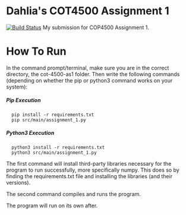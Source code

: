 # Dahlia's COT4500 Assignment 1

[![Build Status](https://travis-ci.org/joemccann/dillinger.svg?branch=master)](https://travis-ci.org/joemccann/dillinger)
My submission for COP4500 Assignment 1. 

# How To Run
In the command prompt/terminal, make sure you are in the correct directory, the cot-4500-as1 folder. Then write the following commands (depending on whether the pip or python3 command works on your system):
##### Pip Execution
```
  pip install -r requirements.txt
  pip src/main/assignment_1.py
```
##### Python3 Execution
```
  python3 install -r requirements.txt
  python3 src/main/assignment_1.py
```

The first command will install third-party libraries necessary for the program to run successfully, more specifically numpy. This does so by finding the requirements.txt file and installing the libraries (and their versions).  

The second command compiles and runs the program.

The program will run on its own after.

